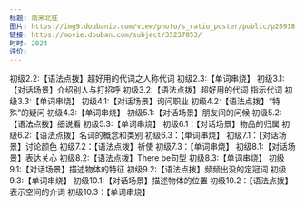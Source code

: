 ```yaml
---
标题: 南来北往
图片: https://img9.doubanio.com/view/photo/s_ratio_poster/public/p2891832344.webp
链接: https://movie.douban.com/subject/35237053/
时时: 2024
评价:
---
```

初级2.2:【语法点拨】超好用的代词之人称代词
初级2.3:【单词串烧】
初级3.1:【对话场景】介绍别人与打招呼
初级3.2:【语法点拨】超好用的代词 指示代词
初级3.3:【单词串烧】
初级4.1:【对话场景】询问职业
初级4.2:【语法点拨】“特殊”的疑问
初级4.3:【单词串烧】
初级5.1:【对话场景】朋友间的问候
初级5.2:【语法点拨】细说看
初级5.3:【单词串烧】
初级6.1：【对话场景】物品的归属
初级6.2:【语法点拨】名词的概念和类别
初级6.3：【单词串烧】
初级7.1：【对话场景】讨论颜色
初级7.2：【语法点拨】祈使
初级7.3：【单词串烧】
初级8.1:【对话场景】表达关心
初级8.2:【语法点拨】There be句型
初级8.3:【单词串烧】
初级9.1:【对话场景】描述物体的特征
初级9.2:【语法点拨】频频出没的定冠词
初级9.3:【单词串烧】
初级10.1:【对话场景】描述物体的位置
初级10.2：【语法点拨】表示空间的介词
初级10.3：【单词串烧】
